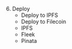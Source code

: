   6. Deploy
      * Deploy to IPFS
      * Deploy to Filecoin
      * IPFS
      * Fleek
      * Pinata
